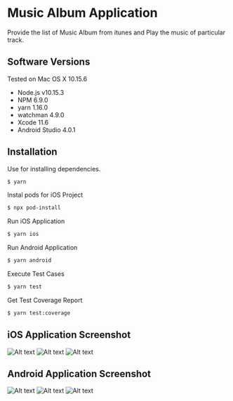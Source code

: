 # Music Album Application
Provide the list of Music Album from itunes and Play the music of particular track.
## Software Versions
Tested on Mac OS X 10.15.6

 - Node.js v10.15.3
 - NPM 6.9.0
 - yarn 1.16.0
 - watchman 4.9.0
 - Xcode 11.6
 - Android Studio 4.0.1

## Installation
Use for installing dependencies.
```sh
$ yarn
```
Instal pods for iOS Project
```sh
$ npx pod-install
```
Run iOS Application
```sh
$ yarn ios
```
Run Android Application
```sh
$ yarn android
```
Execute Test Cases
```sh
$ yarn test
```
Get Test Coverage Report
```sh
$ yarn test:coverage
```

## iOS Application Screenshot

![Alt text](screenshots/dashboard-ios.png)
![Alt text](screenshots/album-detail-ios.png)
![Alt text](screenshots/music-player-ios.png)

## Android Application Screenshot

![Alt text](screenshots/dashboard-android.png)
![Alt text](screenshots/album-detail-android.png)
![Alt text](screenshots/music-player-android.png)

